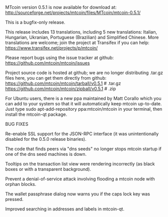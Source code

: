MTcoin version 0.5.1 is now available for download at:
http://sourceforge.net/projects/mtcoin/files/MTcoin/mtcoin-0.5.1/

This is a bugfix-only release.

This release includes 13 translations, including 5 new translations:
Italian, Hungarian, Ukranian, Portuguese (Brazilian) and Simplified Chinese.
More translations are welcome; join the project at Transifex if you can help:
https://www.transifex.net/projects/p/mtcoin/

Please report bugs using the issue tracker at github:
https://github.com/mtcoin/mtcoin/issues

Project source code is hosted at github; we are no longer
distributing .tar.gz files here, you can get them
directly from github:
https://github.com/mtcoin/mtcoin/tarball/v0.5.1  # .tar.gz
https://github.com/mtcoin/mtcoin/zipball/v0.5.1  # .zip

For Ubuntu users, there is a new ppa maintained by Matt Corallo which
you can add to your system so that it will automatically keep
mtcoin up-to-date.  Just type
sudo apt-add-repository ppa:mtcoin/mtcoin
in your terminal, then install the mtcoin-qt package.


BUG FIXES

Re-enable SSL support for the JSON-RPC interface (it was unintentionally
disabled for the 0.5.0 release binaries).

The code that finds peers via "dns seeds" no longer stops mtcoin startup
if one of the dns seed machines is down.

Tooltips on the transaction list view were rendering incorrectly (as black boxes
or with a transparent background).

Prevent a denial-of-service attack involving flooding a mtcoin node with
orphan blocks.

The wallet passphrase dialog now warns you if the caps lock key was pressed.

Improved searching in addresses and labels in mtcoin-qt.
